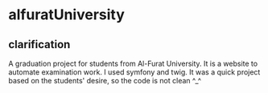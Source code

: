 # alfuratUniversity
## clarification
A graduation project for students from Al-Furat University. It is a website to automate examination work.
I used symfony and twig. It was a quick project based on the students' desire, so the code is not clean ^_^
